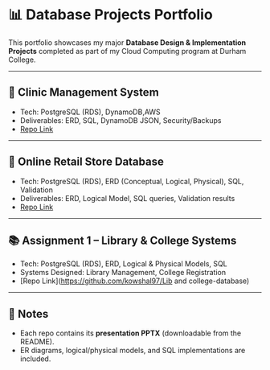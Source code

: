 # 📊 Database Projects Portfolio

This portfolio showcases my major **Database Design & Implementation Projects** completed as part of my Cloud Computing program at Durham College.

---

## 🏥 Clinic Management System
- Tech: PostgreSQL (RDS), DynamoDB,AWS
- Deliverables: ERD, SQL, DynamoDB JSON, Security/Backups
- [Repo Link](https://github.com/kowshal97/clinic-management-database)

---

## 🛒 Online Retail Store Database
- Tech: PostgreSQL (RDS), ERD (Conceptual, Logical, Physical), SQL, Validation
- Deliverables: ERD, Logical Model, SQL queries, Validation results
- [Repo Link](https://github.com/kowshal97/Online-Retail-Store-database)

---

## 📚 Assignment 1 – Library & College Systems
- Tech: PostgreSQL (RDS), ERD, Logical & Physical Models, SQL
- Systems Designed: Library Management, College Registration
- [Repo Link](https://github.com/kowshal97/Lib and college-database)

---

## 🎯 Notes
- Each repo contains its **presentation PPTX** (downloadable from the README).  
- ER diagrams, logical/physical models, and SQL implementations are included.  
